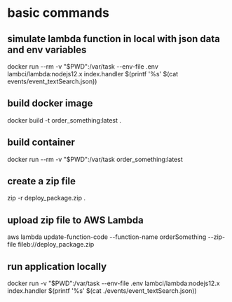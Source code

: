 # basic commands
## simulate lambda function in local with json data and env variables
docker run --rm -v "$PWD":/var/task --env-file .env lambci/lambda:nodejs12.x index.handler $(printf '%s' $(cat events/event_textSearch.json))

## build docker image
docker build -t order_something:latest .

## build container
docker run --rm -v "$PWD":/var/task order_something:latest

## create a zip file
zip -r deploy_package.zip .

## upload zip file to AWS Lambda
aws lambda update-function-code --function-name orderSomething --zip-file fileb://deploy_package.zip

## run application locally
docker run -v "$PWD":/var/task --env-file .env lambci/lambda:nodejs12.x index.handler $(printf '%s' $(cat ./events/event_textSearch.json))
